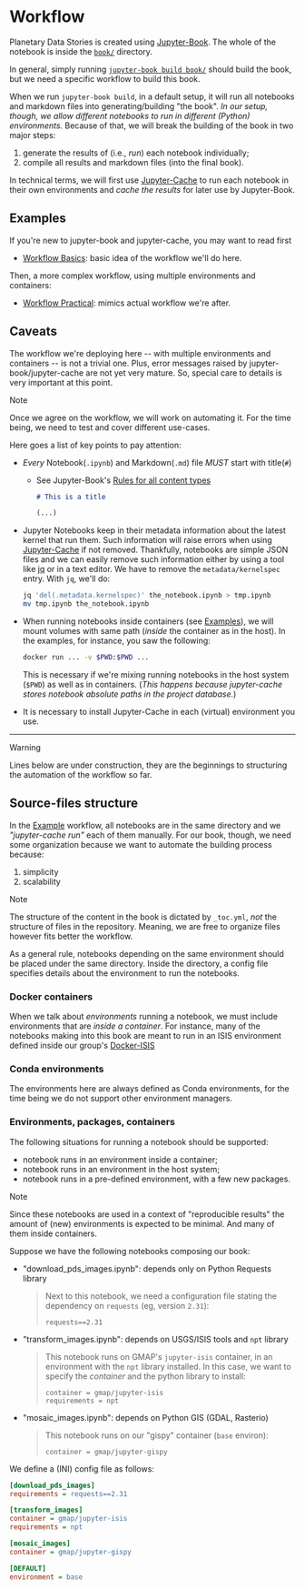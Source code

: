 # Workflow

[Jupyter-Book]: https://jupyter-book.org
[Jupyter-Cache]: https://jupyter-cache.readthedocs.io

Planetary Data Stories is created using [Jupyter-Book][].
The whole of the notebook is inside the [`book/`](../book) directory.

In general, simply running
[`jupyter-book build book/`](https://jupyterbook.org/en/stable/start/build.html)
should build the book, but we need a specific workflow to build this book.

When we run `jupyter-book build`, in a default setup, it will run all notebooks
and markdown files into generating/building "the book".
*In our setup, though, we allow different notebooks to run in different (Python)
environments.*
Because of that, we will break the building of the book in two major steps:

1. generate the results of (i.e., *run*) each notebook individually;
2. compile all results and markdown files (into the final book).

In technical terms, we will first use [Jupyter-Cache][] to run each notebook
in their own environments and *cache the results* for later use by Jupyter-Book.

## Examples

If you're new to jupyter-book and jupyter-cache, you may want to read first

- [Workflow Basics](workflow_basics.md): basic idea of the workflow we'll do here.

Then, a more complex workflow, using multiple environments and containers:

- [Workflow Practical](workflow_practical.md): mimics actual workflow we're after.

## Caveats

[rules-for-content]: https://jupyterbook.org/en/stable/file-types/index.html#rules-for-all-content-types
[jq]: https://jqlang.github.io/jq/

The workflow we're deploying here -- with multiple environments and containers --
is not a trivial one. Plus, error messages raised by jupyter-book/jupyter-cache
are not yet very mature. So, special care to details is very important at this point.

> [!NOTE]
> Once we agree on the workflow, we will work on automating it.
> For the time being, we need to test and cover different use-cases.

Here goes a list of key points to pay attention:

- *Every* Notebook(`.ipynb`) and Markdown(`.md`) file *MUST* start with title(`#`)
  - See Jupyter-Book's [Rules for all content types][rules-for-content]

    ```markdown
    # This is a title

    (...)
    ```

- Jupyter Notebooks keep in their metadata information about the latest
kernel that run them. Such information will raise errors when using
[Jupyter-Cache][] if not removed. Thankfully, notebooks are simple JSON files
and we can easily remove such information either by using a tool like [jq][] or
in a text editor. We have to remove the `metadata/kernelspec` entry.
With `jq`, we'll do:

    ```bash
    jq 'del(.metadata.kernelspec)' the_notebook.ipynb > tmp.ipynb
    mv tmp.ipynb the_notebook.ipynb
    ```

- When running notebooks inside containers (see [Examples](#examples)),
we will mount volumes with same path (*inside* the container as in the host).
In the examples, for instance, you saw the following:

    ```bash
    docker run ... -v $PWD:$PWD ...
    ```

    This is necessary if we're mixing running notebooks in the host system
    (`$PWD`) as well as in containers. (*This happens because jupyter-cache
    stores notebook absolute paths in the project database.*)

- It is necessary to install Jupyter-Cache in each (virtual) environment
you use.

- - -

> [!WARNING]
> Lines below are under construction, they are the beginnings to structuring
> the automation of the workflow so far.

## Source-files structure

In the [Example](#example) workflow, all notebooks are in the same directory
and we *"jupyter-cache run"* each of them manually.
For our book, though, we need some organization because we want to automate
the building process because:

1. simplicity
1. scalability

> [!NOTE]
> The structure of the content in the book is dictated by `_toc.yml`,
> *not* the structure of files in the repository. Meaning, we are
> free to organize files however fits better the workflow.

As a general rule, notebooks depending on the same environment
should be placed under the same directory. Inside the directory,
a config file specifies details about the environment to run the
notebooks.

### Docker containers

When we talk about *environments* running a notebook, we must include
environments that are *inside a container*.
For instance, many of the notebooks making into this book are meant to
run in an ISIS environment defined inside our group's
[Docker-ISIS](https://github.com/europlanet-gmap/docker-isis)

### Conda environments

The environments here are always defined as Conda environments, for the
time being we do not support other environment managers.

### Environments, packages, containers

The following situations for running a notebook should be supported:

- notebook runs in an environment inside a container;
- notebook runs in an environment in the host system;
- notebook runs in a pre-defined environment, with a few new packages.

> [!NOTE]
> Since these notebooks are used in a context of "reproducible results"
> the amount of (new) environments is expected to be minimal.
> And many of them inside containers.

Suppose we have the following notebooks composing our book:

- "download_pds_images.ipynb": depends only on Python Requests library
    > Next to this notebook, we need a configuration file
    > stating the dependency on `requests` (eg, version `2.31`):
    > ```
    > requests==2.31
    > ```

- "transform_images.ipynb": depends on USGS/ISIS tools and `npt` library
    > This notebook runs on GMAP's `jupyter-isis` container, in an environment
    > with the `npt` library installed. In this case, we want to specify
    > the *container* and the python library to install:
    > ```
    > container = gmap/jupyter-isis
    > requirements = npt
    > ```

- "mosaic_images.ipynb": depends on Python GIS (GDAL, Rasterio)
    > This notebook runs on our "gispy" container (`base` environ):
    > ```
    > container = gmap/jupyter-gispy
    > ```

We define a (INI) config file as follows:
```ini
[download_pds_images]
requirements = requests==2.31

[transform_images]
container = gmap/jupyter-isis
requirements = npt

[mosaic_images]
container = gmap/jupyter-gispy

[DEFAULT]
environment = base
```
